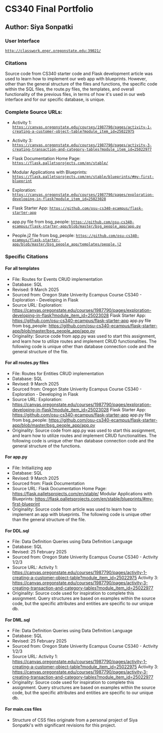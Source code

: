 # CS340 Final Portfolio
## Author: Siya Sonpatki

### User Interface
<code>http://classwork.engr.oregonstate.edu:39021/</code>

### Citations

Source code from CS340 starter code and Flask development article was used to learn how to implement our web app with blueprints. However, other than the general structure of the files and functions, the specific code within the SQL files, the route.py files, the templates, and overall functionality of the previous files, in terms of how it's used in our web interface and for our specific database, is unique. 

### Complete Source URLs: 

* Activity 1: <code>https://canvas.oregonstate.edu/courses/1987790/pages/activity-1-creating-a-customer-object-table?module_item_id=25022975</code>

* Activity 3: <code>https://canvas.oregonstate.edu/courses/1987790/pages/activity-3-creating-transaction-and-category-tables?module_item_id=25022977</code>

* Flask Documentation Home Page: <code>https://flask.palletsprojects.com/en/stable/</code>

* Modular Applications with Blueprints: <code>https://flask.palletsprojects.com/en/stable/blueprints/#my-first-blueprint</code>

* Exploration: <code>https://canvas.oregonstate.edu/courses/1987790/pages/exploration-developing-in-flask?module_item_id=25023028</code>

* Flask Starter App: <code>https://github.com/osu-cs340-ecampus/flask-starter-app</code>

* app.py file from bsg_people: <code>https://github.com/osu-cs340-ecampus/flask-starter-app/blob/master/bsg_people_app/app.py</code>

* People.j2 file from bsg_people: <code>https://github.com/osu-cs340-ecampus/flask-starter-app/blob/master/bsg_people_app/templates/people.j2</code>

### Specific Citations

#### For all templates

* File: Routes for Events CRUD implementation
* Database: SQL 
* Revised: 9 March 2025
* Sourced from: Oregon State Univerity Ecampus Course CS340 - Exploration - Developing in Flask
* Source URL: 
    Exploration: https://canvas.oregonstate.edu/courses/1987790/pages/exploration-developing-in-flask?module_item_id=25023028 
    Flask Starter App: https://github.com/osu-cs340-ecampus/flask-starter-app 
    app.py file from bsg_people: https://github.com/osu-cs340-ecampus/flask-starter-app/blob/master/bsg_people_app/app.py 
* Originality: Source code from app.py was used to start this assignment, and learn how to utilize routes and implement CRUD functionalities. The following code is unique other than database connection code and the general structure of the file. 

#### For all routes.py files

* File: Routes for Entities CRUD implementation
* Database: SQL 
* Revised: 9 March 2025
* Sourced from: Oregon State Univerity Ecampus Course CS340 - Exploration - Developing in Flask
* Source URL: 
    Exploration: https://canvas.oregonstate.edu/courses/1987790/pages/exploration-developing-in-flask?module_item_id=25023028 
    Flask Starter App: https://github.com/osu-cs340-ecampus/flask-starter-app 
    app.py file from bsg_people: https://github.com/osu-cs340-ecampus/flask-starter-app/blob/master/bsg_people_app/app.py 
* Originality: Source code from app.py was used to start this assignment, and learn how to utilize routes and implement CRUD functionalities. The following code is unique other than database connection code and the general structure of the functions. 


#### For app.py
* File: Initiailizing app
* Database: SQL 
* Revised: 9 March 2025
* Sourced from: Flask Documentation 
* Source URL: 
    Flask Documentation Home Page: https://flask.palletsprojects.com/en/stable/
    Modular Applications with Blueprints: https://flask.palletsprojects.com/en/stable/blueprints/#my-first-blueprint
* Originality: Source code from article was used to learn how to implement an app with blueprints. The following code is unique other than the general structure of the file. 

#### For DDL.sql

* File: Data Definition Queries using Data Definition Language
* Database: SQL 
* Revised: 25 February 2025
* Sourced from: Oregon State Univerity Ecampus Course CS340 - Activity 1/2/3
* Source URL: 
    Activity 1: https://canvas.oregonstate.edu/courses/1987790/pages/activity-1-creating-a-customer-object-table?module_item_id=25022975
    Activity 3: https://canvas.oregonstate.edu/courses/1987790/pages/activity-3-creating-transaction-and-category-tables?module_item_id=25022977
* Originality: Source code used for inspiration to complete this assignment. Query structures are based on examples within the source code, but the specific attributes and entities are specific to our unique db.

#### For DML.sql

* File: Data Definition Queries using Data Definition Language
* Database: SQL 
* Revised: 25 February 2025
* Sourced from: Oregon State Univerity Ecampus Course CS340 - Activity 1/2/3
* Source URL: 
    Activity 1: https://canvas.oregonstate.edu/courses/1987790/pages/activity-1-creating-a-customer-object-table?module_item_id=25022975
    Activity 3: https://canvas.oregonstate.edu/courses/1987790/pages/activity-3-creating-transaction-and-category-tables?module_item_id=25022977
* Originality: Source code used for inspiration to complete this assignment. Query structures are based on examples within the source code, but the specific attributes and entities are specific to our unique db.

#### For main.css files

* Structure of CSS files originate from a personal project of Siya Sonpatki's with significant revisions for this project.